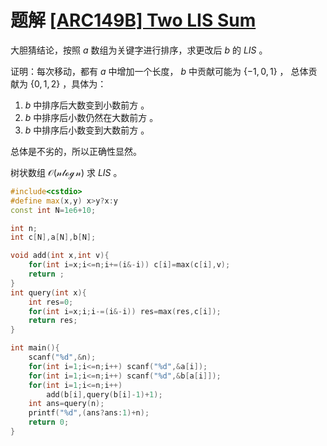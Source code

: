 # 题解 [[ARC149B] Two LIS Sum](https://www.luogu.com.cn/remoteJudgeRedirect/atcoder/arc149_b)

大胆猜结论，按照 $a$ 数组为关键字进行排序，求更改后 $b$ 的 $LIS$ 。

证明：每次移动，都有 $a$ 中增加一个长度， $b$ 中贡献可能为 $\{-1,0,1\}$ ， 总体贡献为 $\{0,1,2\}$ ，具体为：
1. $b$ 中排序后大数变到小数前方 。
2. $b$ 中排序后小数仍然在大数前方 。
3. $b$ 中排序后小数变到大数前方 。

总体是不劣的，所以正确性显然。

树状数组 $\mathcal{O(n\log n)}$ 求 $LIS$ 。

```cpp
#include<cstdio>
#define max(x,y) x>y?x:y
const int N=1e6+10;

int n;
int c[N],a[N],b[N];

void add(int x,int v){
	for(int i=x;i<=n;i+=(i&-i)) c[i]=max(c[i],v);
	return ;
}
int query(int x){
	int res=0;
	for(int i=x;i;i-=(i&-i)) res=max(res,c[i]);
	return res;
}

int main(){
	scanf("%d",&n);
	for(int i=1;i<=n;i++) scanf("%d",&a[i]);
	for(int i=1;i<=n;i++) scanf("%d",&b[a[i]]);
	for(int i=1;i<=n;i++)
		add(b[i],query(b[i]-1)+1);
	int ans=query(n);
	printf("%d",(ans?ans:1)+n);
	return 0;
}
```